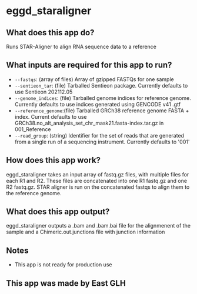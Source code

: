 # eggd_staraligner

## What does this app do?
Runs STAR-Aligner to align RNA sequence data to a reference 

## What inputs are required for this app to run?
* `--fastqs`: (array of files) Array of gzipped FASTQs for one sample
* `--sentieon_tar`: (file) Tarballed Sentieon package. Currently defaults to use Sentieon 202112.05
* `--genome_indices`: (file) Tarballed genome indices for reference genome. Currently defaults to use indices generated using GENCODE v41 .gtf
* `--reference_genome`:(file) Tarballed GRCh38 reference genome FASTA + index. Current defaults to use GRCh38.no_alt_analysis_set_chr_mask21.fasta-index.tar.gz in 001_Reference
* `--read_group`: (string) Identifier for the set of reads that are generated from a single run of a sequencing instrument. Currently defaults to '001'

## How does this app work?
eggd_staraligner takes an input array of fastq.gz files, with multiple files for each R1 and R2. These files are concatenated into one R1 fastq.gz and one R2 fastq.gz. STAR aligner is run on the concatenated fastqs to align them to the reference genome. 

## What does this app output?
eggd_staraligner outputs a .bam and .bam.bai file for the alignmenent of the sample and a Chimeric.out.junctions file with junction information

## Notes
* This app is not ready for production use

## This app was made by East GLH